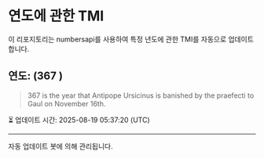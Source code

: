 
# 연도에 관한 TMI

이 리포지토리는 numbersapi를 사용하여 특정 년도에 관한 TMI를 자동으로 업데이트합니다.

## 연도: (367 )
> 367 is the year that Antipope Ursicinus is banished by the praefecti to Gaul on November 16th.

⏳ 업데이트 시간: 2025-08-19 05:37:20 (UTC)

---
자동 업데이트 봇에 의해 관리됩니다.
